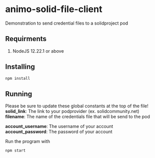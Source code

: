 # animo-solid-file-client
Demonstration to send credential files to a solidproject pod

## Requirments
1. NodeJS 12.22.1 or above

## Installing

```sh
npm install
```

## Running
Please be sure to update these global constants at the top of the file!  
**solid_link**: The link to your podprovider (ex. solidcommunity.net)  
**filename**: The name of the credentials file that will be send to the pod  
  
**account_username**: The username of your account  
**account_password**: The password of your account  
  
Run the program with  

```sh
npm start
```